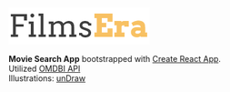 ![logo](./src/img/FilmsEra.png)

**Movie Search App** bootstrapped with [Create React App](https://github.com/facebook/create-react-app). <br>
Utilized [OMDBI API](http://www.omdbapi.com/) <br>
Illustrations: [unDraw](https://undraw.co/)

